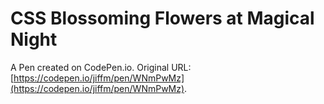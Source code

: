 # CSS Blossoming Flowers at Magical Night 

A Pen created on CodePen.io. Original URL: [https://codepen.io/jiffm/pen/WNmPwMz](https://codepen.io/jiffm/pen/WNmPwMz).

